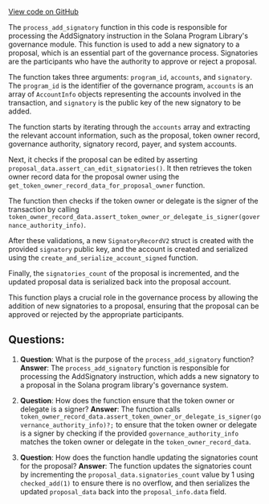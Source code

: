 [View code on GitHub](https://github.com/solana-labs/solana-program-library/governance/program/src/processor/process_add_signatory.rs)

The `process_add_signatory` function in this code is responsible for processing the AddSignatory instruction in the Solana Program Library's governance module. This function is used to add a new signatory to a proposal, which is an essential part of the governance process. Signatories are the participants who have the authority to approve or reject a proposal.

The function takes three arguments: `program_id`, `accounts`, and `signatory`. The `program_id` is the identifier of the governance program, `accounts` is an array of `AccountInfo` objects representing the accounts involved in the transaction, and `signatory` is the public key of the new signatory to be added.

The function starts by iterating through the `accounts` array and extracting the relevant account information, such as the proposal, token owner record, governance authority, signatory record, payer, and system accounts.

Next, it checks if the proposal can be edited by asserting `proposal_data.assert_can_edit_signatories()`. It then retrieves the token owner record data for the proposal owner using the `get_token_owner_record_data_for_proposal_owner` function.

The function then checks if the token owner or delegate is the signer of the transaction by calling `token_owner_record_data.assert_token_owner_or_delegate_is_signer(governance_authority_info)`.

After these validations, a new `SignatoryRecordV2` struct is created with the provided `signatory` public key, and the account is created and serialized using the `create_and_serialize_account_signed` function.

Finally, the `signatories_count` of the proposal is incremented, and the updated proposal data is serialized back into the proposal account.

This function plays a crucial role in the governance process by allowing the addition of new signatories to a proposal, ensuring that the proposal can be approved or rejected by the appropriate participants.
## Questions: 
 1. **Question**: What is the purpose of the `process_add_signatory` function?
   **Answer**: The `process_add_signatory` function is responsible for processing the AddSignatory instruction, which adds a new signatory to a proposal in the Solana program library's governance system.

2. **Question**: How does the function ensure that the token owner or delegate is a signer?
   **Answer**: The function calls `token_owner_record_data.assert_token_owner_or_delegate_is_signer(governance_authority_info)?;` to ensure that the token owner or delegate is a signer by checking if the provided `governance_authority_info` matches the token owner or delegate in the `token_owner_record_data`.

3. **Question**: How does the function handle updating the signatories count for the proposal?
   **Answer**: The function updates the signatories count by incrementing the `proposal_data.signatories_count` value by 1 using `checked_add(1)` to ensure there is no overflow, and then serializes the updated `proposal_data` back into the `proposal_info.data` field.